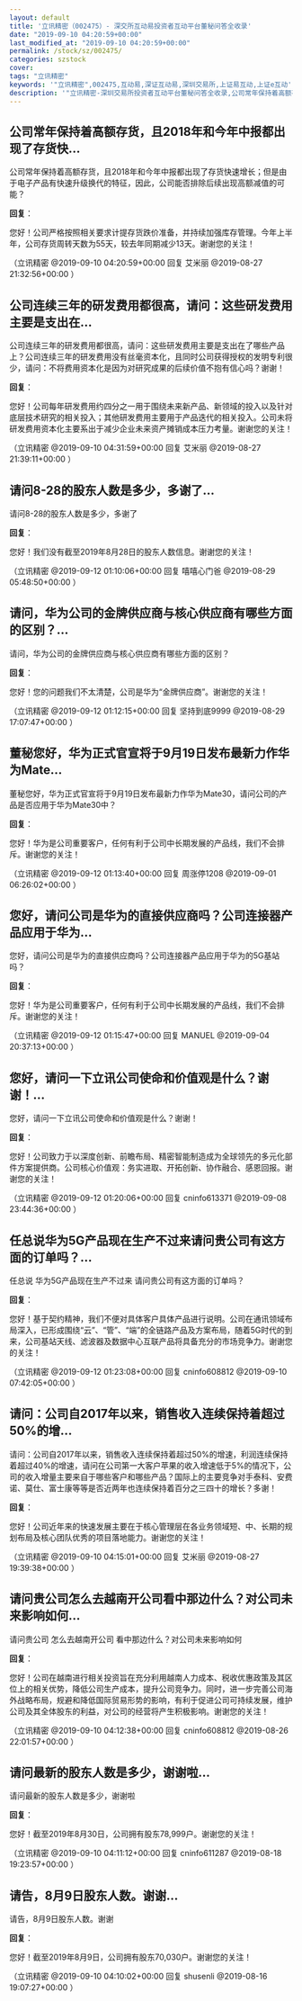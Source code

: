 ```yaml
---
layout: default
title: '立讯精密（002475）- 深交所互动易投资者互动平台董秘问答全收录'
date: "2019-09-10 04:20:59+00:00"
last_modified_at: "2019-09-10 04:20:59+00:00"
permalink: /stock/sz/002475/
categories: szstock
cover: 
tags: "立讯精密"
keywords: '"立讯精密",002475,互动易,深证互动易,深圳交易所,上证易互动,上证e互动'
description: '"立讯精密-深圳交易所投资者互动平台董秘问答全收录,公司常年保持着高额存货，且2018年和今年中报都出现了存货快速增长；但是由于电子产品有快速升级换代的特征，因此，公司能否排除后续出现高额减值的可能？"'
---
```


## 公司常年保持着高额存货，且2018年和今年中报都出现了存货快...

公司常年保持着高额存货，且2018年和今年中报都出现了存货快速增长；但是由于电子产品有快速升级换代的特征，因此，公司能否排除后续出现高额减值的可能？

**回复**：

您好！公司严格按照相关要求计提存货跌价准备，并持续加强库存管理。今年上半年，公司存货周转天数为55天，较去年同期减少13天。谢谢您的关注！ 

（立讯精密  @2019-09-10 04:20:59+00:00 回复 艾米丽  @2019-08-27 21:32:56+00:00 ）

## 公司连续三年的研发费用都很高，请问：这些研发费用主要是支出在...

公司连续三年的研发费用都很高，请问：这些研发费用主要是支出在了哪些产品上？公司连续三年的研发费用没有丝毫资本化，且同时公司获得授权的发明专利很少，请问：不将费用资本化是因为对研究成果的后续价值不抱有信心吗？谢谢！

**回复**：

您好！公司每年研发费用约四分之一用于围绕未来新产品、新领域的投入以及针对底层技术研究的相关投入；其他研发费用主要用于产品迭代的相关投入。公司未将研发费用资本化主要系出于减少企业未来资产摊销成本压力考量。谢谢您的关注！ 

（立讯精密  @2019-09-10 04:31:59+00:00 回复 艾米丽  @2019-08-27 21:39:11+00:00 ）

## 请问8-28的股东人数是多少，多谢了...

请问8-28的股东人数是多少，多谢了

**回复**：

您好！我们没有截至2019年8月28日的股东人数信息。谢谢您的关注！ 

（立讯精密  @2019-09-12 01:10:06+00:00 回复 嘻嘻心门爸  @2019-08-29 05:48:50+00:00 ）

## 请问，华为公司的金牌供应商与核心供应商有哪些方面的区别？...

请问，华为公司的金牌供应商与核心供应商有哪些方面的区别？

**回复**：

您好！您的问题我们不太清楚，公司是华为“金牌供应商”。谢谢您的关注！ 

（立讯精密  @2019-09-12 01:12:15+00:00 回复 坚持到底9999  @2019-08-29 17:07:47+00:00 ）

## 董秘您好，华为正式官宣将于9月19日发布最新力作华为Mate...

董秘您好，华为正式官宣将于9月19日发布最新力作华为Mate30，请问公司的产品是否应用于华为Mate30中？

**回复**：

您好！华为是公司重要客户，任何有利于公司中长期发展的产品线，我们不会排斥。谢谢您的关注！ 

（立讯精密  @2019-09-12 01:13:40+00:00 回复 周涨停1208  @2019-09-01 06:26:02+00:00 ）

## 您好，请问公司是华为的直接供应商吗？公司连接器产品应用于华为...

您好，请问公司是华为的直接供应商吗？公司连接器产品应用于华为的5G基站吗？

**回复**：

您好！华为是公司重要客户，任何有利于公司中长期发展的产品线，我们不会排斥。谢谢您的关注！ 

（立讯精密  @2019-09-12 01:15:47+00:00 回复 MANUEL  @2019-09-04 20:37:13+00:00 ）

## 您好，请问一下立讯公司使命和价值观是什么？谢谢！...

您好，请问一下立讯公司使命和价值观是什么？谢谢！

**回复**：

您好！公司致力于以深度创新、前瞻布局、精密智能制造成为全球领先的多元化部件方案提供商。公司核心价值观：务实进取、开拓创新、协作融合、感恩回报。谢谢您的关注！ 

（立讯精密  @2019-09-12 01:20:06+00:00 回复 cninfo613371  @2019-09-08 23:44:36+00:00 ）

## 任总说华为5G产品现在生产不过来请问贵公司有这方面的订单吗？...

任总说 华为5G产品现在生产不过来 请问贵公司有这方面的订单吗？

**回复**：

您好！基于契约精神，我们不便对具体客户具体产品进行说明。公司在通讯领域布局深入，已形成围绕“云”、“管”、“端”的全链路产品及方案布局，随着5G时代的到来，公司基站天线、滤波器及数据中心互联产品将具备充分的市场竞争力。谢谢您的关注！ 

（立讯精密  @2019-09-12 01:23:08+00:00 回复 cninfo608812  @2019-09-10 07:42:05+00:00 ）

## 请问：公司自2017年以来，销售收入连续保持着超过50%的增...

请问：公司自2017年以来，销售收入连续保持着超过50%的增速，利润连续保持着超过40%的增速，请问在公司第一大客户苹果的收入增速低于5%的情况下，公司的收入增量主要来自于哪些客户和哪些产品？国际上的主要竞争对手泰科、安费诺、莫仕、富士康等等是否近两年也连续保持着百分之三四十的增长？多谢！

**回复**：

您好！公司近年来的快速发展主要在于核心管理层在各业务领域短、中、长期的规划布局及核心团队优秀的项目落地能力。谢谢您的关注！ 

（立讯精密  @2019-09-10 04:15:01+00:00 回复 艾米丽  @2019-08-27 19:39:38+00:00 ）

## 请问贵公司怎么去越南开公司看中那边什么？对公司未来影响如何...

请问贵公司 怎么去越南开公司 看中那边什么？对公司未来影响如何

**回复**：

您好！公司在越南进行相关投资旨在充分利用越南人力成本、税收优惠政策及其区位上的相关优势，降低公司生产成本，提升公司竞争力。同时，进一步完善公司海外战略布局，规避和降低国际贸易形势的影响，有利于促进公司可持续发展，维护公司及其全体股东的利益，对公司的经营将产生积极影响。谢谢您的关注！ 

（立讯精密  @2019-09-10 04:12:38+00:00 回复 cninfo608812  @2019-08-26 22:01:57+00:00 ）

## 请问最新的股东人数是多少，谢谢啦...

请问最新的股东人数是多少，谢谢啦

**回复**：

您好！截至2019年8月30日，公司拥有股东78,999户。谢谢您的关注！ 

（立讯精密  @2019-09-10 04:11:12+00:00 回复 cninfo611287  @2019-08-18 19:23:57+00:00 ）

## 请告，8月9日股东人数。谢谢...

请告，8月9日股东人数。谢谢

**回复**：

您好！截至2019年8月9日，公司拥有股东70,030户。谢谢您的关注！ 

（立讯精密  @2019-09-10 04:10:02+00:00 回复 shusenli  @2019-08-16 19:07:27+00:00 ）

